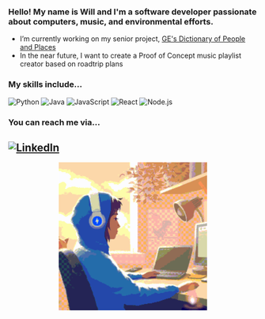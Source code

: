 ### Hello! My name is Will and I'm a software developer passionate about computers, music, and environmental efforts.

- I’m currently working on my senior project, [GE's Dictionary of People and Places](https://github.com/GeorgeEliotArchive/Dictionary-of-GE-s-People-and-Places)
- In the near future, I want to create a Proof of Concept music playlist creator based on roadtrip plans
### My skills include...
![Python](https://img.shields.io/badge/Python-%233776AB.svg?style=for-the-badge&logo=python&logoColor=white)
![Java](https://img.shields.io/badge/Java-%23ED8B00.svg?style=for-the-badge&logo=java&logoColor=white)
![JavaScript](https://img.shields.io/badge/JavaScript-%23F7DF1E.svg?style=for-the-badge&logo=javascript&logoColor=black)
![React](https://img.shields.io/badge/React-%2361DAFB.svg?style=for-the-badge&logo=react&logoColor=white)
![Node.js](https://img.shields.io/badge/Node.js-%23339933.svg?style=for-the-badge&logo=node.js&logoColor=white)
### You can reach me via...
[![LinkedIn](https://img.shields.io/badge/LinkedIn-%230077B5.svg?style=for-the-badge&logo=linkedin&logoColor=white)](https://www.linkedin.com/in/will-tobens/)
-----------
<p align="center">
  <img src="https://github.com/willtobens/willtobens/blob/main/lofi.gif" alt="Lofi Code" width="300" height="300">
</p>
